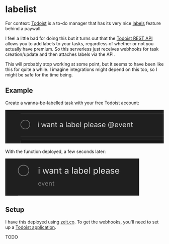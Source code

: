 # labelist

For context: [Todoist](https://todoist.com) is a to-do manager that has
its very nice [labels](https://get.todoist.help/hc/en-us/articles/205195042-Labels)
feature behind a paywall.

I feel a little bad for doing this but it turns out that the
[Todoist REST API](https://developer.todoist.com/rest/v1/#update-a-task) allows
you to add labels to your tasks, regardless of whether or not you actually have
premium. So this serverless just receives webhooks for task creation/update and
then attaches labels via the API.

This will probably stop working at some point, but it seems to have been like
this for quite a while. I imagine integrations might depend on this too, so I
might be safe for the time being.

## Example

Create a wanna-be-labelled task with your free Todoist account:

![before](./.static/example_before.png)

With the function deployed, a few seconds later:

![after](./.static/example_after.png)

## Setup

I have this deployed using [zeit.co](https://zeit.co). To get the webhooks,
you'll need to set up a [Todoist application](https://developer.todoist.com/appconsole.html).

TODO

